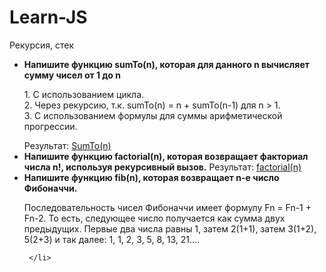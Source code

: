 # Learn-JS
Рекурсия, стек
  <ul>
  <li><span><b>Напишите функцию sumTo(n), которая для данного n вычисляет сумму чисел от 1 до n</b></span>
        <p> 1. С использованием цикла.</br>2. Через рекурсию, т.к. sumTo(n) = n + sumTo(n-1) для n > 1.</br> 3. С использованием формулы для суммы арифметической прогрессии.</p>
        <span>Результат: </span><a href="/main/Basics of JavaScript/SumTo(n)">SumTo(n)</a>
     </li>
     <li><span><b>Напишите функцию factorial(n), которая возвращает факториал числа n!, используя рекурсивный вызов.</b></span>
       <span>Результат: </span><a href="/main/Basics of JavaScript/factorial(n)">factorial(n)</a>
     </li>
     <li><span><b>Напишите функцию fib(n), которая возвращает n-е число Фибоначчи.</b><span>
      <p>Последовательность чисел Фибоначчи имеет формулу Fn = Fn-1 + Fn-2. То есть, следующее число получается как сумма двух предыдущих.
      Первые два числа равны 1, затем 2(1+1), затем 3(1+2), 5(2+3) и так далее: 1, 1, 2, 3, 5, 8, 13, 21.... </p>
      
     </li>
  </ul>
